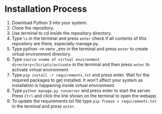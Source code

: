# Installation Process

1. Download Python 3 into your system.
2. Clone the repository.
3. Use terminal to cd inside the repository directory.
4. Type ``` ls ``` in the terminal and press ```enter``` check if all contents of this repository are there, especially manage.py.
5. Type python -m venv <anything you want>_env in the terminal and press ```enter``` to create virtual environment directory.
6. Type ```source <name of virtual environment directory>/Scripts/activate``` in the terminal and then press ```enter``` to activate virtual environment.
7. Type ```pip install -r requirements.txt``` and press enter. Wait for the required packages to get installed. It won't affect your system as installation is happening
inside virtual environment.
9. Type ```python manage.py runserver``` and press enter to start the server. Press ```Ctrl``` and click the link shown on the terminal to open the webapp.
10. To update the requirements.txt file type ```pip freeze > requirements.txt``` in the terminal and press ```enter```.
